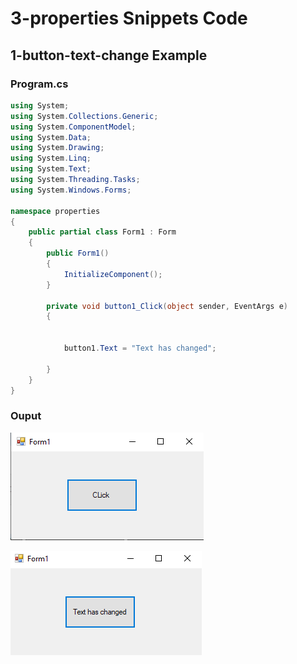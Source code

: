 # 3-properties Snippets Code

## 1-button-text-change Example

### Program.cs

```c#
using System;
using System.Collections.Generic;
using System.ComponentModel;
using System.Data;
using System.Drawing;
using System.Linq;
using System.Text;
using System.Threading.Tasks;
using System.Windows.Forms;

namespace properties
{
    public partial class Form1 : Form
    {
        public Form1()
        {
            InitializeComponent();
        }

        private void button1_Click(object sender, EventArgs e)
        {


            button1.Text = "Text has changed";

        }
    }
}

```

### Ouput

![1-button-text-change](media/1.png)

![1-button-text-change](media/2.png)







      





